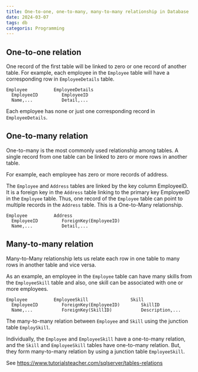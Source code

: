 ```yaml
---
title: One-to-one, one-to-many, many-to-many relationship in Database
date: 2024-03-07
tags: db
categoris: Programming
---
```


## One-to-one relation

One record of the first table will be linked to zero or one record of another table. For example, each employee in the `Employee` table will have a corresponding row in `EmployeeDetails` table.

```
Employee          EmployeeDetails
  EmployeeID         EmployeeID
  Name,...           Detail,...
```

Each employee has none or just one corresponding record in `EmployeeDetails`.

## One-to-many relation

One-to-many is the most commonly used relationship among tables. A single record from one table can be linked to zero or more rows in another table.

For example, each employee has zero or more records of address.

The `Employee` and `Address` tables are linked by the key column EmployeeID. It is a foreign key in the `Address` table linking to the primary key EmployeeID in the `Employee` table. Thus, one record of the `Employee` table can point to multiple records in the `Address` table. This is a One-to-Many relationship.

```
Employee          Address
  EmployeeID         ForeignKey(EmployeeID)
  Name,...           Detail,...
```

## Many-to-many relation

Many-to-Many relationship lets us relate each row in one table to many rows in another table and vice versa.

As an example, an employee in the `Employee` table can have many skills from the `EmployeeSkill` table and also, one skill can be associated with one or more employees.

```
Employee          EmployeeSkill                Skill
  EmployeeID         ForeignKey(EmployeeID)        SkillID
  Name,...           ForeignKey(SkillID)           Description,...
```

The many-to-many relation between `Employee` and `Skill` using the junction table `EmploySkill`.

 Individually, the `Employee` and `EmployeeSkill` have a one-to-many relation, and the `Skill` and `EmployeeSkill` tables have one-to-many relation. But, they form many-to-many relation by using a junction table `EmployeeSkill`.

See https://www.tutorialsteacher.com/sqlserver/tables-relations